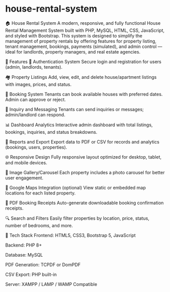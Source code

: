 # house-rental-system
🏠 House Rental System
A modern, responsive, and fully functional House Rental Management System built with PHP, MySQL, HTML, CSS, JavaScript, and styled with Bootstrap. This system is designed to simplify the management of property rentals by offering features for property listing, tenant management, bookings, payments (simulated), and admin control — ideal for landlords, property managers, and real estate agencies.

🔧 Features
🔐 Authentication System
Secure login and registration for users (admin, landlords, tenants).

🏘️ Property Listings
Add, view, edit, and delete house/apartment listings with images, prices, and status.

📅 Booking System
Tenants can book available houses with preferred dates. Admin can approve or reject.

💬 Inquiry and Messaging
Tenants can send inquiries or messages; admin/landlord can respond.

📊 Dashboard Analytics
Interactive admin dashboard with total listings, bookings, inquiries, and status breakdowns.

📂 Reports and Export
Export data to PDF or CSV for records and analytics (bookings, users, properties).

🌐 Responsive Design
Fully responsive layout optimized for desktop, tablet, and mobile devices.

📸 Image Gallery/Carousel
Each property includes a photo carousel for better user engagement.

📌 Google Maps Integration (optional)
View static or embedded map locations for each listed property.

📁 PDF Booking Receipts
Auto-generate downloadable booking confirmation receipts.

🔍 Search and Filters
Easily filter properties by location, price, status, number of bedrooms, and more.

🧰 Tech Stack
Frontend: HTML5, CSS3, Bootstrap 5, JavaScript

Backend: PHP 8+

Database: MySQL

PDF Generation: TCPDF or DomPDF

CSV Export: PHP built-in

Server: XAMPP / LAMP / WAMP Compatible
